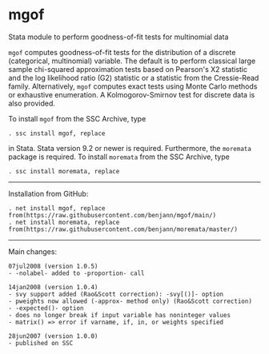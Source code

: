 # mgof
Stata module to perform goodness-of-fit tests for multinomial data

`mgof` computes goodness-of-fit tests for the distribution of a discrete
(categorical, multinomial) variable. The default is to perform classical large
sample chi-squared approximation tests based on Pearson's X2 statistic and the
log likelihood ratio (G2) statistic or a statistic from the Cressie-Read
family. Alternatively, `mgof` computes exact tests using Monte Carlo methods or
exhaustive enumeration. A Kolmogorov-Smirnov test for discrete data is also
provided.

To install `mgof` from the SSC Archive, type

    . ssc install mgof, replace

in Stata. Stata version 9.2 or newer is required. Furthermore, the `moremata`
package is required. To install `moremata` from the SSC Archive, type

    . ssc install moremata, replace

---

Installation from GitHub:

    . net install mgof, replace from(https://raw.githubusercontent.com/benjann/mgof/main/)
    . net install moremata, replace from(https://raw.githubusercontent.com/benjann/moremata/master/)


---

Main changes:

    07jul2008 (version 1.0.5)
    - -nolabel- added to -proportion- call

    14jan2008 (version 1.0.4)
    - svy support added (Rao&Scott correction): -svy[()]- option
    - pweights now allowed (-approx- method only) (Rao&Scott correction)
    - -expected()- option
    - does no longer break if input variable has noninteger values
    - matrix() => error if varname, if, in, or weights specified

    28jun2007 (version 1.0.0)
    - published on SSC

